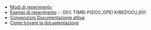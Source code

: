 - [Modi di reperimento](Sorgenti/DOC_OPE/TA/B£AMO/B£DOCU_005)
- [Esempi di reperimento](Sorgenti/DOC_OPE/TA/B£AMO/B£DOCU_008)
 :  : DEC T(MB) P(DOC_OPE) K(B£DOCU_60)
- [Convenzioni Documentazione attiva](Sorgenti/DOC_OPE/TA/B£AMO/B£DOCU50OL)
- [Come trovare la documentazione](Sorgenti/DOC_OPE/TA/B£AMO/B£DOCU_80)
